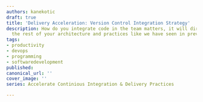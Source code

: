 ```yaml
---
authors: kanekotic
draft: true
title: 'Delivery Acceleration: Version Control Integration Strategy'
description: How do you integrate code in the team matters, it will directly affect
  the rest of your architecture and practices like we have seen in previous chapters
tags:
- productivity
- devops
- programming
- softwaredevelopment
published: 
canonical_url: ''
cover_image: ''
series: Accelerate Continious Integration & Delivery Practices

---
```

